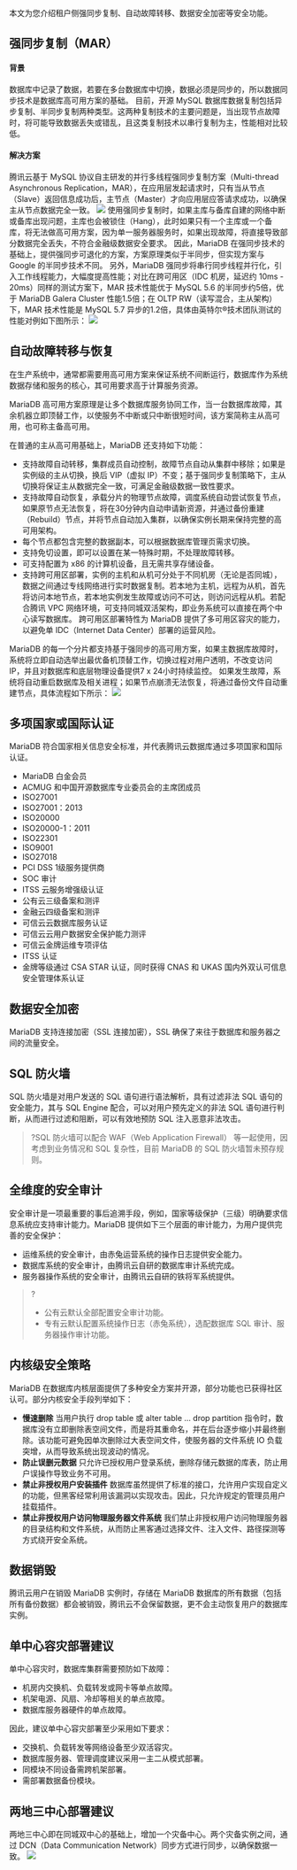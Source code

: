 
本文为您介绍租户侧强同步复制、自动故障转移、数据安全加密等安全功能。

## 强同步复制（MAR）
#### 背景
数据库中记录了数据，若要在多台数据库中切换，数据必须是同步的，所以数据同步技术是数据库高可用方案的基础。
目前，开源 MySQL 数据库数据复制包括异步复制、半同步复制两种类型。这两种复制技术的主要问题是，当出现节点故障时，将可能导致数据丢失或错乱，且这类复制技术以串行复制为主，性能相对比较低。

#### 解决方案
腾讯云基于 MySQL 协议自主研发的并行多线程强同步复制方案（Multi-thread Asynchronous Replication，MAR），在应用层发起请求时，只有当从节点（Slave）返回信息成功后，主节点（Master）才向应用层应答请求成功，以确保主从节点数据完全一致。
![](https://main.qcloudimg.com/raw/e2a94d1daae804e44a931c608a4e5cba.png)
使用强同步复制时，如果主库与备库自建的网络中断或备库出现问题，主库也会被锁住（Hang），此时如果只有一个主库或一个备库，将无法做高可用方案，因为单一服务器服务时，如果出现故障，将直接导致部分数据完全丢失，不符合金融级数据安全要求。
因此，MariaDB 在强同步技术的基础上，提供强同步可退化的方案，方案原理类似于半同步，但实现方案与 Google 的半同步技术不同。
另外，MariaDB 强同步将串行同步线程并行化，引入工作线程能力，大幅度提高性能；对比在跨可用区（IDC 机房，延迟约 10ms - 20ms）同样的测试方案下，MAR 技术性能优于 MySQL 5.6 的半同步约5倍，优于 MariaDB Galera Cluster 性能1.5倍；在 OLTP RW（读写混合，主从架构）下，MAR 技术性能是 MySQL 5.7 异步的1.2倍，具体由英特尔®技术团队测试的性能对例如下图所示：
![](https://main.qcloudimg.com/raw/a10b618ed37483b707d92ebdd91f42a6.png)

## 自动故障转移与恢复[](id:ZDGZ)
在生产系统中，通常都需要用高可用方案来保证系统不间断运行，数据库作为系统数据存储和服务的核心，其可用要求高于计算服务资源。

MariaDB 高可用方案原理是让多个数据库服务协同工作，当一台数据库故障，其余机器立即顶替工作，以使服务不中断或只中断很短时间，该方案简称主从高可用，也可称主备高可用。

在普通的主从高可用基础上，MariaDB 还支持如下功能：
- 支持故障自动转移，集群成员自动控制，故障节点自动从集群中移除；如果是实例级的主从切换，换后 VIP（虚拟 IP）不变；基于强同步复制策略下，主从切换将保证主从数据完全一致，可满足金融级数据一致性要求。
- 支持故障自动恢复，承载分片的物理节点故障，调度系统自动尝试恢复节点，如果原节点无法恢复，将在30分钟内自动申请新资源，并通过备份重建（Rebuild）节点，并将节点自动加入集群，以确保实例长期来保持完整的高可用架构。
- 每个节点都包含完整的数据副本，可以根据数据库管理页需求切换。
- 支持免切设置，即可以设置在某一特殊时期，不处理故障转移。
- 可支持配置为 x86 的计算机设备，且无需共享存储设备。
- 支持跨可用区部署，实例的主机和从机可分处于不同机房（无论是否同城），数据之间通过专线网络进行实时数据复制。若本地为主机，远程为从机，首先将访问本地节点，若本地实例发生故障或访问不可达，则访问远程从机。若配合腾讯 VPC 网络环境，可支持同城双活架构，即业务系统可以直接在两个中心读写数据库。
跨可用区部署特性为 MariaDB 提供了多可用区容灾的能力，以避免单 IDC（Internet Data Center）部署的运营风险。

MariaDB 的每一个分片都支持基于强同步的高可用方案，如果主数据库故障时，系统将立即自动选举出最优备机顶替工作，切换过程对用户透明，不改变访问 IP，并且对数据库和底层物理设备提供7 x 24小时持续监控。
如果发生故障，系统将自动重启数据库及相关进程；如果节点崩溃无法恢复，将通过备份文件自动重建节点，具体流程如下所示：
![](https://main.qcloudimg.com/raw/00bb225e8065545e0a44e6b1e19eeb61.jpg)

## 多项国家或国际认证
MariaDB 符合国家相关信息安全标准，并代表腾讯云数据库通过多项国家和国际认证。
- MariaDB 白金会员
- ACMUG 和中国开源数据库专业委员会的主席团成员
- ISO27001
- ISO27001：2013 
- ISO20000
- ISO20000-1：2011
- ISO22301
- ISO9001
- ISO27018
- PCI DSS 1级服务提供商
- SOC 审计
- ITSS 云服务增强级认证
- 公有云三级备案和测评
- 金融云四级备案和测评
- 可信云云数据库服务认证
- 可信云云用户数据安全保护能力测评
- 可信云金牌运维专项评估
- ITSS 认证
- 金牌等级通过 CSA STAR 认证，同时获得 CNAS 和 UKAS 国内外双认可信息安全管理体系认证

## 数据安全加密
MariaDB 支持连接加密（SSL 连接加密），SSL 确保了来往于数据库和服务器之间的流量安全。

## SQL 防火墙
SQL 防火墙是对用户发送的 SQL 语句进行语法解析，具有过滤非法 SQL 语句的安全能力，其与 SQL Engine 配合，可以对用户预先定义的非法 SQL 语句进行判断，从而进行过滤和阻断，可以有效地预防 SQL 注入恶意非法攻击。

>?SQL 防火墙可以配合 WAF（Web Application Firewall） 等一起使用，因考虑到业务情况和 SQL 复杂性，目前 MariaDB 的 SQL 防火墙暂未预存规则。

## 全维度的安全审计
安全审计是一项最重要的事后追溯手段，例如，国家等级保护（三级）明确要求信息系统应支持审计能力。MariaDB 提供如下三个层面的审计能力，为用户提供完善的安全保护：
- 运维系统的安全审计，由赤兔运营系统的操作日志提供安全能力。
- 数据库系统的安全审计，由腾讯云自研的数据库审计系统完成。
- 服务器操作系统的安全审计，由腾讯云自研的铁将军系统提供。
>?
>- 公有云默认全部配置安全审计功能。
>- 专有云默认配置系统操作日志（赤兔系统），选配数据库 SQL 审计、服务器操作审计功能。
>


## 内核级安全策略
MariaDB 在数据库内核层面提供了多种安全方案并开源，部分功能也已获得社区认可。部分内核安全手段列举如下：
- **慢速删除**
当用户执行 drop table 或 alter table ... drop partition 指令时，数据库没有立即删除表空间文件，而是将其重命名，并在后台逐步缩小并最终删除。该功能可避免因单次删除过大表空间文件，使服务器的文件系统 IO 负载突增，从而导致系统出现波动的情况。
- **防止误删元数据**
只允许已授权用户登录系统，删除存储元数据的库表，防止用户误操作导致业务不可用。
- **禁止非授权用户安装插件**
数据库虽然提供了标准的接口，允许用户实现自定义的功能，但黑客经常利用该漏洞以实现攻击。因此，只允许规定的管理员用户挂载插件。
- **禁止非授权用户访问物理服务器文件系统**
我们禁止非授权用户访问物理服务器的目录结构和文件系统，从而防止黑客通过选择文件、注入文件、路径探测等方式绕开安全系统。

## 数据销毁
腾讯云用户在销毁 MariaDB 实例时，存储在 MariaDB 数据库的所有数据（包括所有备份数据）都会被销毁，腾讯云不会保留数据，更不会主动恢复用户的数据库实例。

## 单中心容灾部署建议
单中心容灾时，数据库集群需要预防如下故障：
- 机房内交换机、负载转发或网卡等单点故障。
- 机架电源、风扇、冷却等相关的单点故障。
- 数据库服务器硬件的单点故障。

因此，建议单中心容灾部署至少采用如下要求：
- 交换机、负载转发等网络设备至少双活容灾。
- 数据库服务器、管理调度建议采用一主二从模式部署。
- 同模块不同设备需跨机架部署。
- 需部署数据备份模块。


## 两地三中心部署建议
两地三中心即在同城双中心的基础上，增加一个灾备中心。两个灾备实例之间，通过 DCN（Data Communication Network）同步方式进行同步，以确保数据一致。
![](https://main.qcloudimg.com/raw/35485fbb758f15f5b295d31b2ba6aaac.png)

